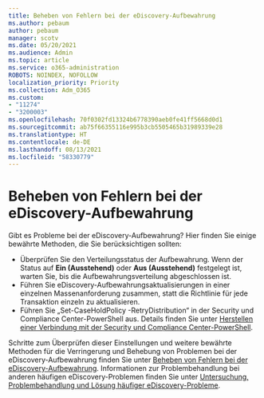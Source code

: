 ```yaml
---
title: Beheben von Fehlern bei der eDiscovery-Aufbewahrung
ms.author: pebaum
author: pebaum
manager: scotv
ms.date: 05/20/2021
ms.audience: Admin
ms.topic: article
ms.service: o365-administration
ROBOTS: NOINDEX, NOFOLLOW
localization_priority: Priority
ms.collection: Adm_O365
ms.custom:
- "11274"
- "3200003"
ms.openlocfilehash: 70f0302fd13324b6778390aeb0fe41ff5668d0d1
ms.sourcegitcommit: ab75f66355116e995b3cb5505465b31989339e28
ms.translationtype: HT
ms.contentlocale: de-DE
ms.lasthandoff: 08/13/2021
ms.locfileid: "58330779"
---
```

# <a name="troubleshooting-ediscovery-holds-errors"></a>Beheben von Fehlern bei der eDiscovery-Aufbewahrung

Gibt es Probleme bei der eDiscovery-Aufbewahrung? Hier finden Sie einige bewährte Methoden, die Sie berücksichtigen sollten:

- Überprüfen Sie den Verteilungsstatus der Aufbewahrung.  Wenn der Status auf **Ein (Ausstehend)** oder **Aus (Ausstehend)** festgelegt ist, warten Sie, bis die Aufbewahrungsverteilung abgeschlossen ist.
- Führen Sie eDiscovery-Aufbewahrungsaktualisierungen in einer einzelnen Massenanforderung zusammen, statt die Richtlinie für jede Transaktion einzeln zu aktualisieren.
- Führen Sie „Set-CaseHoldPolicy <policyname> -RetryDistribution“ in der Security und Compliance Center-PowerShell aus. Details finden Sie unter [Herstellen einer Verbindung mit der Security und Compliance Center-PowerShell](https://docs.microsoft.com/powershell/exchange/connect-to-scc-powershell).

Schritte zum Überprüfen dieser Einstellungen und weitere bewährte Methoden für die Verringerung und Behebung von Problemen bei der eDiscovery-Aufbewahrung finden Sie unter [Beheben von Fehlern bei der eDiscovery-Aufbewahrung](https://docs.microsoft.com/microsoft-365/compliance/hold-distribution-errors).
Informationen zur Problembehandlung bei anderen häufigen eDiscovery-Problemen finden Sie unter [Untersuchung, Problembehandlung und Lösung häufiger eDiscovery-Probleme](https://docs.microsoft.com/microsoft-365/compliance/ediscovery-troubleshooting-common-issues).
